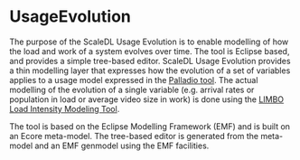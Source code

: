 UsageEvolution
==============

The purpose of the ScaleDL Usage Evolution is to enable modelling of how the load and work of a system evolves over time. The tool is Eclipse based, and provides a simple tree-based editor. ScaleDL Usage Evolution provides a thin modelling layer that expresses how the evolution of a set of variables applies to a usage model expressed in the [Palladio tool](http://www.palladio-simulator.com). The actual modelling of the evolution of a single variable (e.g. arrival rates or population in load or average video size in work) is done using the [LIMBO Load Intensity Modeling Tool](http://descartes.tools/limbo). 

The tool is based on the Eclipse Modelling Framework (EMF) and is built on an Ecore meta-model. The tree-based editor is generated from the meta-model and an EMF genmodel using the EMF facilities.
